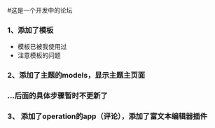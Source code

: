#这是一个开发中的论坛
### 1、添加了模板
- 模板已被我使用过
- 注意模板的问题
### 2、添加了主题的models，显示主题主页面

### ...后面的具体步骤暂时不更新了

### 3、 添加了operation的app（评论），添加了富文本编辑器插件
